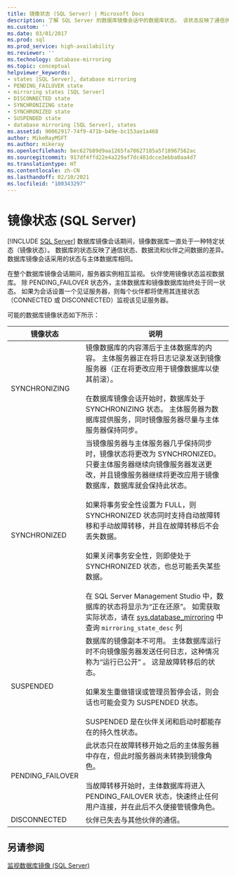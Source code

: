 ```yaml
---
title: 镜像状态 (SQL Server) | Microsoft Docs
description: 了解 SQL Server 的数据库镜像会话中的数据库状态。 该状态反映了通信状态、数据流和数据之间的差异。
ms.custom: ''
ms.date: 03/01/2017
ms.prod: sql
ms.prod_service: high-availability
ms.reviewer: ''
ms.technology: database-mirroring
ms.topic: conceptual
helpviewer_keywords:
- states [SQL Server], database mirroring
- PENDING_FAILOVER state
- mirroring states [SQL Server]
- DISCONNECTED state
- SYNCHRONIZING state
- SYNCHRONIZED state
- SUSPENDED state
- database mirroring [SQL Server], states
ms.assetid: 90062917-74f9-471b-b49e-bc153ae1a468
author: MikeRayMSFT
ms.author: mikeray
ms.openlocfilehash: bec627b89d9aa1265fa70627185a5f18967562ac
ms.sourcegitcommit: 917df4ffd22e4a229af7dc481dcce3ebba0aa4d7
ms.translationtype: HT
ms.contentlocale: zh-CN
ms.lasthandoff: 02/10/2021
ms.locfileid: "100343297"
---
```

# <a name="mirroring-states-sql-server"></a>镜像状态 (SQL Server)
 [!INCLUDE [SQL Server](../../includes/applies-to-version/sqlserver.md)]
  数据库镜像会话期间，镜像数据库一直处于一种特定状态（镜像状态）。 数据库的状态反映了通信状态、数据流和伙伴之间数据的差异。 数据库镜像会话采用的状态与主体数据库相同。  
  
 在整个数据库镜像会话期间，服务器实例相互监视。 伙伴使用镜像状态监视数据库。 除 PENDING_FAILOVER 状态外，主体数据库和镜像数据库始终处于同一状态。 如果为会话设置一个见证服务器，则每个伙伴都将使用其连接状态（CONNECTED 或 DISCONNECTED）监视该见证服务器。  
  
 可能的数据库镜像状态如下所示：  
  
|镜像状态|说明|  
|---------------------|-----------------|  
|SYNCHRONIZING|镜像数据库的内容滞后于主体数据库的内容。 主体服务器正在将日志记录发送到镜像服务器（正在将更改应用于镜像数据库以使其前滚）。<br /><br /> 在数据库镜像会话开始时，数据库处于 SYNCHRONIZING 状态。 主体服务器为数据库提供服务，同时镜像服务器尽量与主体服务器保持同步。|  
|SYNCHRONIZED|当镜像服务器与主体服务器几乎保持同步时，镜像状态将更改为 SYNCHRONIZED。 只要主体服务器继续向镜像服务器发送更改，并且镜像服务器继续将更改应用于镜像数据库，数据库就会保持此状态。<br /><br /> 如果将事务安全性设置为 FULL，则 SYNCHRONIZED 状态同时支持自动故障转移和手动故障转移，并且在故障转移后不会丢失数据。<br /><br /> 如果关闭事务安全性，则即使处于 SYNCHRONIZED 状态，也总可能丢失某些数据。<br /><br /> 在 SQL Server Management Studio 中，数据库的状态将显示为“正在还原”。 如需获取实际状态，请在 [sys.database_mirroring](../../relational-databases/system-catalog-views/sys-database-mirroring-transact-sql.md) 中查询 `mirroring_state_desc` 列 |  
|SUSPENDED|数据库的镜像副本不可用。 主体数据库运行时不向镜像服务器发送任何日志，这种情况称为“运行已公开” 。 这是故障转移后的状态。<br /><br /> 如果发生重做错误或管理员暂停会话，则会话也可能会变为 SUSPENDED 状态。<br /><br /> SUSPENDED 是在伙伴关闭和启动时都能存在的持久性状态。|  
|PENDING_FAILOVER|此状态只在故障转移开始之后的主体服务器中存在，但此时服务器尚未转换到镜像角色。<br /><br /> 当故障转移开始时，主体数据库将进入 PENDING_FAILOVER 状态，快速终止任何用户连接，并在此后不久便接管镜像角色。|  
|DISCONNECTED|伙伴已失去与其他伙伴的通信。|  
  
## <a name="see-also"></a>另请参阅  
 [监视数据库镜像 (SQL Server)](../../database-engine/database-mirroring/monitoring-database-mirroring-sql-server.md)  
  
  
